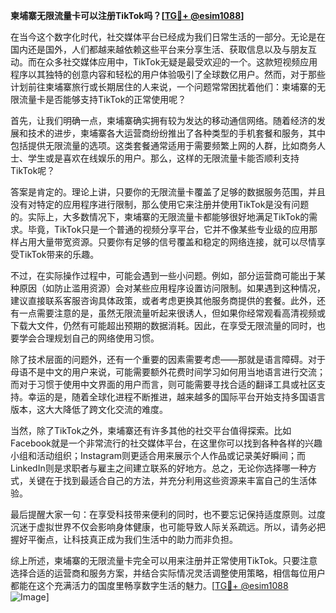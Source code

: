 **柬埔寨无限流量卡可以注册TikTok吗？[[TG💪+ @esim1088](https://t.me/s/esim1088)]**

在当今这个数字化时代，社交媒体平台已经成为我们日常生活的一部分。无论是在国内还是国外，人们都越来越依赖这些平台来分享生活、获取信息以及与朋友互动。而在众多社交媒体应用中，TikTok无疑是最受欢迎的一个。这款短视频应用程序以其独特的创意内容和轻松的用户体验吸引了全球数亿用户。然而，对于那些计划前往柬埔寨旅行或长期居住的人来说，一个问题常常困扰着他们：柬埔寨的无限流量卡是否能够支持TikTok的正常使用呢？

首先，让我们明确一点，柬埔寨确实拥有较为发达的移动通信网络。随着经济的发展和技术的进步，柬埔寨各大运营商纷纷推出了各种类型的手机套餐和服务，其中包括提供无限流量的选项。这类套餐通常适用于需要频繁上网的人群，比如商务人士、学生或是喜欢在线娱乐的用户。那么，这样的无限流量卡能否顺利支持TikTok呢？

答案是肯定的。理论上讲，只要你的无限流量卡覆盖了足够的数据服务范围，并且没有对特定的应用程序进行限制，那么使用它来注册并使用TikTok是没有问题的。实际上，大多数情况下，柬埔寨的无限流量卡都能够很好地满足TikTok的需求。毕竟，TikTok只是一个普通的视频分享平台，它并不像某些专业级的应用那样占用大量带宽资源。只要你有足够的信号覆盖和稳定的网络连接，就可以尽情享受TikTok带来的乐趣。

不过，在实际操作过程中，可能会遇到一些小问题。例如，部分运营商可能出于某种原因（如防止滥用资源）会对某些应用程序设置访问限制。如果遇到这种情况，建议直接联系客服咨询具体政策，或者考虑更换其他服务商提供的套餐。此外，还有一点需要注意的是，虽然无限流量听起来很诱人，但如果你经常观看高清视频或下载大文件，仍然有可能超出预期的数据消耗。因此，在享受无限流量的同时，也要学会合理规划自己的网络使用习惯。

除了技术层面的问题外，还有一个重要的因素需要考虑——那就是语言障碍。对于母语不是中文的用户来说，可能需要额外花费时间学习如何用当地语言进行交流；而对于习惯于使用中文界面的用户而言，则可能需要寻找合适的翻译工具或社区支持。幸运的是，随着全球化进程不断推进，越来越多的国际平台开始支持多国语言版本，这大大降低了跨文化交流的难度。

当然，除了TikTok之外，柬埔寨还有许多其他的社交平台值得探索。比如Facebook就是一个非常流行的社交媒体平台，在这里你可以找到各种各样的兴趣小组和活动组织；Instagram则更适合用来展示个人作品或记录美好瞬间；而LinkedIn则是求职者与雇主之间建立联系的好地方。总之，无论你选择哪一种方式，关键在于找到最适合自己的方法，并充分利用这些资源来丰富自己的生活体验。

最后提醒大家一句：在享受科技带来便利的同时，也不要忘记保持适度原则。过度沉迷于虚拟世界不仅会影响身体健康，也可能导致人际关系疏远。所以，请务必把握好平衡点，让科技真正成为我们生活中的助力而非负担。

综上所述，柬埔寨的无限流量卡完全可以用来注册并正常使用TikTok。只要注意选择合适的运营商和服务方案，并结合实际情况灵活调整使用策略，相信每位用户都能在这个充满活力的国度里畅享数字生活的魅力。[[TG💪+ @esim1088](https://t.me/s/esim1088) ![Image](https://i.postimg.cc/4NQfJmqS/Snipaste-2025-05-13-00-14-12.png)]